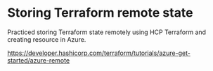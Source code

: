# Storing Terraform remote state
Practiced storing Terraform state remotely using HCP Terraform and creating resource in Azure.

https://developer.hashicorp.com/terraform/tutorials/azure-get-started/azure-remote
